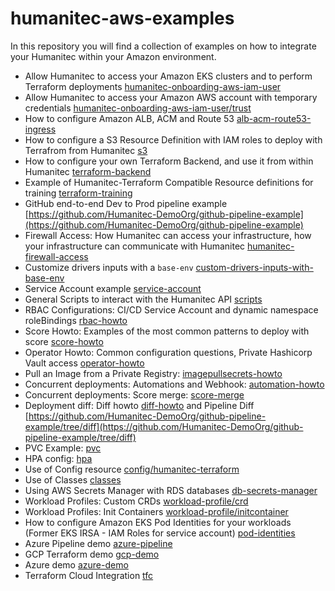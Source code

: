 # humanitec-aws-examples

In this repository you will find a collection of examples on how to integrate your Humanitec within your Amazon environment.

- Allow Humanitec to access your Amazon EKS clusters and to perform Terraform deployments [humanitec-onboarding-aws-iam-user](humanitec-onboarding-aws-iam-user)
- Allow Humanitec to access your Amazon AWS account with temporary credentials [humanitec-onboarding-aws-iam-user/trust](humanitec-onboarding-aws-iam-user/trust)
- How to configure Amazon ALB, ACM and Route 53 [alb-acm-route53-ingress](alb-acm-route53-ingress)
- How to configure a S3 Resource Definition with IAM roles to deploy with Terrafrom from Humanitec [s3](s3)
- How to configure your own Terraform Backend, and use it from within Humanitec [terraform-backend](terraform-backend)
- Example of Humanitec-Terraform Compatible Resource definitions for training [terraform-training](terraform-training)
- GitHub end-to-end Dev to Prod pipeline example [https://github.com/Humanitec-DemoOrg/github-pipeline-example](https://github.com/Humanitec-DemoOrg/github-pipeline-example)
- Firewall Access: How Humanitec can access your infrastructure, how your infrastructure can communicate with Humanitec [humanitec-firewall-access](humanitec-firewall-access)
- Customize drivers inputs with a `base-env` [custom-drivers-inputs-with-base-env](custom-drivers-inputs-with-base-env)
- Service Account example [service-account](service-account)
- General Scripts to interact with the Humanitec API [scripts](scripts)
- RBAC Configurations: CI/CD Service Account and dynamic namespace roleBindings [rbac-howto](rbac-howto)
- Score Howto: Examples of the most common patterns to deploy with score [score-howto](score-howto)
- Operator Howto: Common configuration questions, Private Hashicorp Vault access [operator-howto](operator-howto)
- Pull an Image from a Private Registry: [imagepullsecrets-howto](imagepullsecrets-howto)
- Concurrent deployments: Automations and Webhook: [automation-howto](automation-howto)
- Concurrent deployments: Score merge: [score-merge](score-merge)
- Deployment diff: Diff howto [diff-howto](diff-howto) and Pipeline Diff [https://github.com/Humanitec-DemoOrg/github-pipeline-example/tree/diff](https://github.com/Humanitec-DemoOrg/github-pipeline-example/tree/diff)
- PVC Example: [pvc](pvc)
- HPA config: [hpa](hpa)
- Use of Config resource [config/humanitec-terraform](config/humanitec-terraform)
- Use of Classes [classes](classes)
- Using AWS Secrets Manager with RDS databases [db-secrets-manager](db-secrets-manager)
- Workload Profiles: Custom CRDs [workload-profile/crd](workload-profile/crd)
- Workload Profiles: Init Containers [workload-profile/initcontainer](workload-profile/initcontainer)
- How to configure Amazon EKS Pod Identities for your workloads (Former EKS IRSA - IAM Roles for service account) [pod-identities](pod-identities)
- Azure Pipeline demo [azure-pipeline](azure-pipeline)
- GCP Terraform demo [gcp-demo](gcp-demo)
- Azure demo [azure-demo](azure-demo)
- Terraform Cloud Integration [tfc](tfc)
